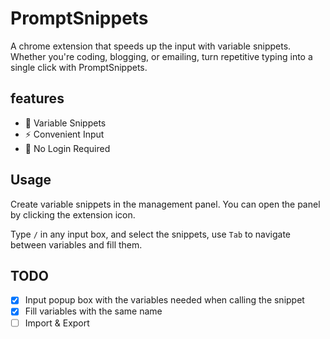 # PromptSnippets

A chrome extension that speeds up the input with variable snippets.
Whether you're coding, blogging, or emailing, turn repetitive typing into a single click with PromptSnippets.

## features

- 🧩 Variable Snippets
- ⚡ Convenient Input
- 🔐 No Login Required

## Usage

Create variable snippets in the management panel. You can open the panel by clicking the extension icon.

Type `/` in any input box, and select the snippets, use `Tab` to navigate between variables and fill them.

## TODO

- [x] Input popup box with the variables needed when calling the snippet
- [x] Fill variables with the same name
- [ ] Import & Export
